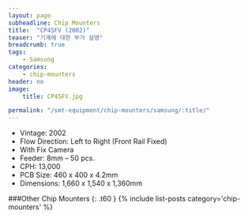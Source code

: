 ```yaml
---
layout: page
subheadline: Chip Mounters
title:  "CP45FV (2002)"
teaser: "기계에 대한 부가 설명"
breadcrumb: true
tags:
    - Samsung
categories:
    - chip-mounters
header: no
image:
    title: CP45FV.jpg

permalink: "/smt-equipment/chip-mounters/samsung/:title/"
---
```


- Vintage: 2002
- Flow Direction: Left to Right (Front Rail Fixed)
- With Fix Camera
- Feeder: 8mm – 50 pcs.
- CPH: 13,000
- PCB Size: 460 x 400 x 4.2mm
- Dimensions: 1,660 x 1,540 x 1,360mm

###Other Chip Mounters
{: .t60 }
{% include list-posts category='chip-mounters' %}
